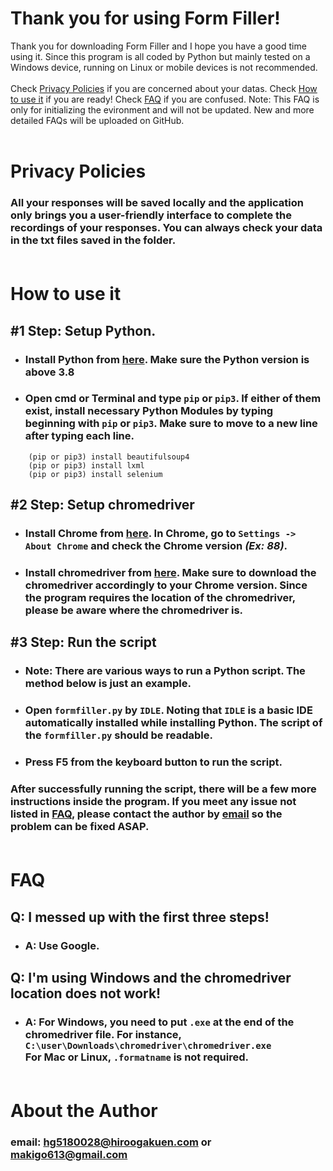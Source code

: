 # Thank you for using Form Filler!
Thank you for downloading Form Filler and I hope you have a good time using it.
Since this program is all coded by Python but mainly tested on a Windows device, running on Linux or mobile devices is not recommended.  <br></br>Check [Privacy Policies](#privacy-policies) if you are concerned about your datas.
Check [How to use it](#how-to-use-it) if you are ready!
Check [FAQ](#faq) if you are confused. Note: This FAQ is only for initializing the evironment and will not be updated. New and more detailed FAQs will be uploaded on GitHub.<br/><br/>

# Privacy Policies
### All your responses will be saved **locally** and the application **only** brings you a user-friendly interface to complete the recordings of your responses. You can always check your data in the txt files saved in the folder.  <br/><br/>

# How to use it
## #1 Step: Setup Python. 
- ### Install Python from [here](https://www.python.org/downloads/). Make sure the Python version is above **3.8**
- ### Open cmd or Terminal and type `pip` or `pip3`. If either of them exist, install necessary Python Modules by typing beginning with `pip` or `pip3`. Make sure to move to a new line after typing each line.<br/>
```
    (pip or pip3) install beautifulsoup4
    (pip or pip3) install lxml
    (pip or pip3) install selenium
```
## #2 Step: Setup chromedriver
- ### Install Chrome from [here](https://www.google.com/chrome/?brand=CHBD&brand=SZLF&gclid=Cj0KCQiA7NKBBhDBARIsAHbXCB6VQeMaSJShxbmZNnXguG7wwkxQgbd_ZItio2ECsqL4e46A0NwwX7AaAmb4EALw_wcB&gclsrc=aw.ds). In Chrome, go to `Settings -> About Chrome` and check the Chrome version *(Ex: 88)*. 
- ### Install chromedriver from [here](https://chromedriver.chromium.org/downloads). Make sure to download the chromedriver accordingly to your Chrome version. Since the program requires the location of the chromedriver, please be aware where the chromedriver is.
## #3 Step: Run the script
- ### Note: There are various ways to run a Python script. The method below is just an example.
- ### Open `formfiller.py` by `IDLE`. Noting that `IDLE` is a basic IDE automatically installed while installing Python. The script of the `formfiller.py` should be readable.
- ### Press F5 from the keyboard button to run the script.
### After successfully running the script, there will be a few more instructions inside the program. If you meet any issue not listed in [FAQ](#faq), please contact the author by [email](#about-the-author) so the problem can be fixed ASAP.<br/><br/>

# FAQ
## Q: I messed up with the first three steps!
- ### A: Use Google.
## Q: I'm using Windows and the chromedriver location does not work!
- ### A: For Windows, you need to put `.exe` at the end of the chromedriver file. For instance, `C:\user\Downloads\chromedriver\chromedriver.exe`<br/>For Mac or Linux, `.formatname` is not required.<br/><br/>

# About the Author
### email: hg5180028@hiroogakuen.com or makigo613@gmail.com
### 
